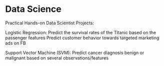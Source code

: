 # Data Science
Practical Hands-on Data Scientist Projects:

Logistic Regression:
Predict the survival rates of the Titanic based on the passenger features
Predict customer behavior towards targeted marketing ads on FB

Support Vector Machine (SVM):
Predict cancer diagnosis benign or malignant based on several observations/features
